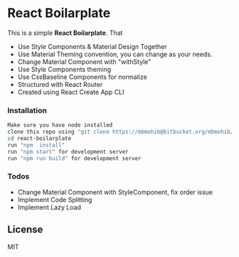 # React Boilarplate

This is a simple **React Boilarplate**. That
  - Use Style Components & Material Design Together
  - Use Material Theming convention, you can change as your needs.
  - Change Material Component with "withStyle"
  - Use Style Components theming
  - Use CssBaseline Components for normalize
  - Structured with React Router
  - Created using React Create App CLI


### Installation
```sh
Make sure you have node installed
clone this repo using "git clone https://mbmohib@bitbucket.org/mbmohib/react-boilarplate.git"
cd react-boilarplate
run "npm  install"
run "npm start" for development server
run "npm run build" for development server
```


### Todos

 - Change Material Component with StyleComponent, fix order issue
 - Implement Code Splitting
 - Implement Lazy Load

License
----

MIT